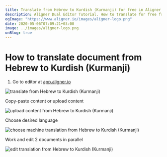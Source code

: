 ```yaml
---
title: Translate from Hebrew to Kurdish (Kurmanji) for free in Aligner Editor
description: Aligner Dual Editor Tutorial. How to translate for free from Hebrew to Kurdish (Kurmanji). Aligner is multilingual document management platform. 
ogImage: "https://www.aligner.io/images/aligner-logo.png"
date: 2020-05-06T07:09:21+03:00
image: ../images/aligner-logo.png
onBlog: true
---
```


# How to translate document from Hebrew to Kurdish (Kurmanji)

1. Go to editor at [app.aligner.io](https://app.aligner.io "Aligner App web page")

![translate from Hebrew to Kurdish (Kurmanji)](../aligner-blank-editor.png "translate from Hebrew to Kurdish (Kurmanji)")

Copy-paste content or upload content

![upload content from Hebrew to Kurdish (Kurmanji)](../aligner-uploaded-document.png "upload content from Hebrew to Kurdish (Kurmanji)")

Choose desired language

![choose machine translation from Hebrew to Kurdish (Kurmanji)](../aligner-language-dropdown.png "choose machine translation from Hebrew to Kurdish (Kurmanji)")

Work and edit 2 documents in parallel

![edit translation from Hebrew to Kurdish (Kurmanji)](../aligner-double-sitded-editor.png "edit translation from Hebrew to Kurdish (Kurmanji)")

